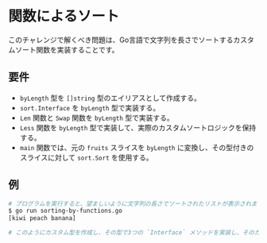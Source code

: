 # 関数によるソート

このチャレンジで解くべき問題は、Go言語で文字列を長さでソートするカスタムソート関数を実装することです。

## 要件

- `byLength` 型を `[]string` 型のエイリアスとして作成する。
- `sort.Interface` を `byLength` 型で実装する。
- `Len` 関数と `Swap` 関数を `byLength` 型で実装する。
- `Less` 関数を `byLength` 型で実装して、実際のカスタムソートロジックを保持する。
- `main` 関数では、元の `fruits` スライスを `byLength` に変換し、その型付きのスライスに対して `sort.Sort` を使用する。

## 例

```sh
# プログラムを実行すると、望ましいように文字列の長さでソートされたリストが表示されます。
$ go run sorting-by-functions.go
[kiwi peach banana]

# このようにカスタム型を作成し、その型で3つの `Interface` メソッドを実装し、そのカスタム型のコレクションに対して `sort.Sort` を呼び出すことで、Go言語のスライスを任意の関数でソートすることができます。
```
